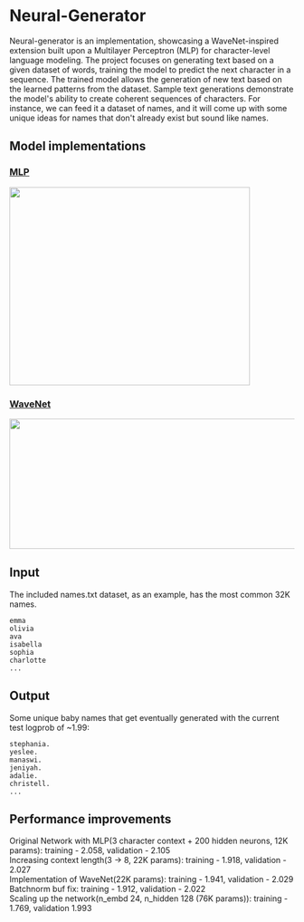 # Neural-Generator
Neural-generator is an implementation, showcasing a WaveNet-inspired extension built upon a Multilayer Perceptron (MLP) for character-level language modeling. The project focuses on generating text based on a given dataset of words, training the model to predict the next character in a sequence. The trained model allows the generation of new text based on the learned patterns from the dataset. Sample text generations demonstrate the model's ability to create coherent sequences of characters. For instance, we can feed it a dataset of names, and it will come up with some unique ideas for names that don't already exist but sound like names.

## Model implementations
### [MLP](https://www.jmlr.org/papers/volume3/bengio03a/bengio03a.pdf)
  
<img src="https://github.com/athrv/neural-generator/assets/65921445/6c5dd1dd-60e1-42a6-8a77-fb48c52f14fe" width="425" height="350"> </br>

### [WaveNet](https://arxiv.org/abs/1609.03499)
  
<img src="https://github.com/athrv/neural-generator/assets/65921445/9461ac2c-7667-4ea0-a97f-a6a6468b2f62" height="230" width="675"/> </br>

## Input
The included names.txt dataset, as an example, has the most common 32K names. 
```
emma
olivia
ava
isabella
sophia
charlotte
...
```
## Output
Some unique baby names that get eventually generated with the current test logprob of ~1.99:
```
stephania.
yeslee.
manaswi.
jeniyah.
adalie.
christell.
...
```

## Performance improvements
Original Network with MLP(3 character context + 200 hidden neurons, 12K params): training - 2.058, validation - 2.105  
Increasing context length(3 -> 8, 22K params): training - 1.918, validation - 2.027  
Implementation of WaveNet(22K params): training - 1.941, validation - 2.029  
Batchnorm buf fix: training - 1.912, validation - 2.022  
Scaling up the network(n_embd 24, n_hidden 128 (76K params)): training - 1.769, validation 1.993  

